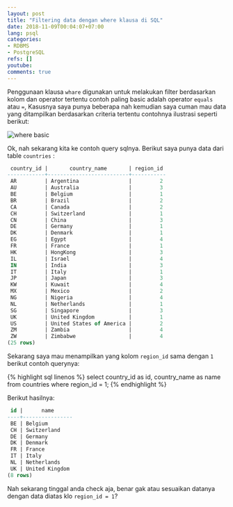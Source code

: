 ```yaml
---
layout: post
title: "Filtering data dengan where klausa di SQL"
date: 2018-11-09T00:04:07+07:00
lang: psql
categories:
- RDBMS
- PostgreSQL
refs: []
youtube: 
comments: true
---
```


Penggunaan klausa `whare` digunakan untuk melakukan filter berdasarkan kolom dan operator tertentu contoh paling basic adalah operator `equals` atau `=`, Kasusnya saya punya beberapa nah kemudian saya cuman mau data yang ditampilkan berdasarkan criteria tertentu contohnya ilustrasi seperti berikut:

![where basic]({{site.baseurl}}/resources/posts/psql-where/konsep-where.png)

Ok, nah sekarang kita ke contoh query sqlnya. Berikut saya punya data dari table `countries` :

```sql
 country_id |       country_name       | region_id 
------------+--------------------------+-----------
 AR         | Argentina                |         2
 AU         | Australia                |         3
 BE         | Belgium                  |         1
 BR         | Brazil                   |         2
 CA         | Canada                   |         2
 CH         | Switzerland              |         1
 CN         | China                    |         3
 DE         | Germany                  |         1
 DK         | Denmark                  |         1
 EG         | Egypt                    |         4
 FR         | France                   |         1
 HK         | HongKong                 |         3
 IL         | Israel                   |         4
 IN         | India                    |         3
 IT         | Italy                    |         1
 JP         | Japan                    |         3
 KW         | Kuwait                   |         4
 MX         | Mexico                   |         2
 NG         | Nigeria                  |         4
 NL         | Netherlands              |         1
 SG         | Singapore                |         3
 UK         | United Kingdom           |         1
 US         | United States of America |         2
 ZM         | Zambia                   |         4
 ZW         | Zimbabwe                 |         4
(25 rows)
```

Sekarang saya mau menampilkan yang kolom `region_id` sama dengan `1` berikut contoh querynya:

{% highlight sql linenos %}
select 
    country_id      as id,
    country_name    as name
from countries
where region_id = 1;
{% endhighlight %}

Berikut hasilnya:

```sql
 id |      name      
----+----------------
 BE | Belgium
 CH | Switzerland
 DE | Germany
 DK | Denmark
 FR | France
 IT | Italy
 NL | Netherlands
 UK | United Kingdom
(8 rows)
```

Nah sekarang tinggal anda check aja, benar gak atau sesuaikan datanya dengan data diatas klo `region_id = 1`?